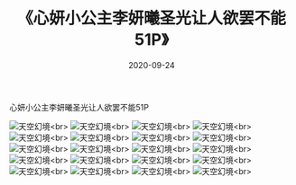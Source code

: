 ﻿---
layout: post
title: 《心妍小公主李妍曦圣光让人欲罢不能51P》
date: 2020-09-24
img: http://photo.orgx.cf/性感/2020/心妍小公主李妍曦圣光让人欲罢不能51P/000.jpg
tags: [美女,性感,泳衣]
---

心妍小公主李妍曦圣光让人欲罢不能51P



![天空幻境](http://photo.orgx.cf/性感/2020/心妍小公主李妍曦圣光让人欲罢不能51P/001.jpg''天空幻境'')<br>
![天空幻境](http://photo.orgx.cf/性感/2020/心妍小公主李妍曦圣光让人欲罢不能51P/002.jpg''天空幻境'')<br>
![天空幻境](http://photo.orgx.cf/性感/2020/心妍小公主李妍曦圣光让人欲罢不能51P/003.jpg''天空幻境'')<br>
![天空幻境](http://photo.orgx.cf/性感/2020/心妍小公主李妍曦圣光让人欲罢不能51P/004.jpg''天空幻境'')<br>
![天空幻境](http://photo.orgx.cf/性感/2020/心妍小公主李妍曦圣光让人欲罢不能51P/005.jpg''天空幻境'')<br>
![天空幻境](http://photo.orgx.cf/性感/2020/心妍小公主李妍曦圣光让人欲罢不能51P/006.jpg''天空幻境'')<br>
![天空幻境](http://photo.orgx.cf/性感/2020/心妍小公主李妍曦圣光让人欲罢不能51P/007.jpg''天空幻境'')<br>
![天空幻境](http://photo.orgx.cf/性感/2020/心妍小公主李妍曦圣光让人欲罢不能51P/008.jpg''天空幻境'')<br>
![天空幻境](http://photo.orgx.cf/性感/2020/心妍小公主李妍曦圣光让人欲罢不能51P/009.jpg''天空幻境'')<br>
![天空幻境](http://photo.orgx.cf/性感/2020/心妍小公主李妍曦圣光让人欲罢不能51P/010.jpg''天空幻境'')<br>
![天空幻境](http://photo.orgx.cf/性感/2020/心妍小公主李妍曦圣光让人欲罢不能51P/011.jpg''天空幻境'')<br>
![天空幻境](http://photo.orgx.cf/性感/2020/心妍小公主李妍曦圣光让人欲罢不能51P/012.jpg''天空幻境'')<br>
![天空幻境](http://photo.orgx.cf/性感/2020/心妍小公主李妍曦圣光让人欲罢不能51P/013.jpg''天空幻境'')<br>
![天空幻境](http://photo.orgx.cf/性感/2020/心妍小公主李妍曦圣光让人欲罢不能51P/014.jpg''天空幻境'')<br>
![天空幻境](http://photo.orgx.cf/性感/2020/心妍小公主李妍曦圣光让人欲罢不能51P/015.jpg''天空幻境'')<br>
![天空幻境](http://photo.orgx.cf/性感/2020/心妍小公主李妍曦圣光让人欲罢不能51P/016.jpg''天空幻境'')<br>
![天空幻境](http://photo.orgx.cf/性感/2020/心妍小公主李妍曦圣光让人欲罢不能51P/017.jpg''天空幻境'')<br>
![天空幻境](http://photo.orgx.cf/性感/2020/心妍小公主李妍曦圣光让人欲罢不能51P/018.jpg''天空幻境'')<br>
![天空幻境](http://photo.orgx.cf/性感/2020/心妍小公主李妍曦圣光让人欲罢不能51P/019.jpg''天空幻境'')<br>
![天空幻境](http://photo.orgx.cf/性感/2020/心妍小公主李妍曦圣光让人欲罢不能51P/020.jpg''天空幻境'')<br>